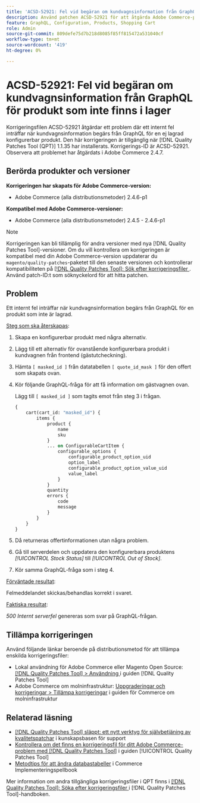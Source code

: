 ```yaml
---
title: 'ACSD-52921: Fel vid begäran om kundvagnsinformation från GraphQL för ej lagrad konfigurerbar produkt'
description: Använd patchen ACSD-52921 för att åtgärda Adobe Commerce-problemet när ett internt fel inträffar när kundvagnsinformation begärs från GraphQL för en ej lagrad konfigurerbar produkt.
feature: GraphQL, Configuration, Products, Shopping Cart
role: Admin
source-git-commit: 809defe75d7b218d8085f85ff815472a531040cf
workflow-type: tm+mt
source-wordcount: '419'
ht-degree: 0%

---
```


# ACSD-52921: Fel vid begäran om kundvagnsinformation från GraphQL för produkt som inte finns i lager

Korrigeringsfilen ACSD-52921 åtgärdar ett problem där ett internt fel inträffar när kundvagnsinformation begärs från GraphQL för en ej lagrad konfigurerbar produkt. Den här korrigeringen är tillgänglig när [!DNL Quality Patches Tool (QPT)] 1.1.35 har installerats. Korrigerings-ID är ACSD-52921. Observera att problemet har åtgärdats i Adobe Commerce 2.4.7.

## Berörda produkter och versioner

**Korrigeringen har skapats för Adobe Commerce-version:**

* Adobe Commerce (alla distributionsmetoder) 2.4.6-p1

**Kompatibel med Adobe Commerce-versioner:**

* Adobe Commerce (alla distributionsmetoder) 2.4.5 - 2.4.6-p1

>[!NOTE]
>
>Korrigeringen kan bli tillämplig för andra versioner med nya [!DNL Quality Patches Tool]-versioner. Om du vill kontrollera om korrigeringen är kompatibel med din Adobe Commerce-version uppdaterar du `magento/quality-patches`-paketet till den senaste versionen och kontrollerar kompatibiliteten på [[!DNL Quality Patches Tool]: Sök efter korrigeringsfiler ](https://experienceleague.adobe.com/tools/commerce-quality-patches/index.html). Använd patch-ID:t som söknyckelord för att hitta patchen.

## Problem

Ett internt fel inträffar när kundvagnsinformation begärs från GraphQL för en produkt som inte är lagrad.

<u>Steg som ska återskapas</u>:

1. Skapa en konfigurerbar produkt med några alternativ.
1. Lägg till ett alternativ för ovanstående konfigurerbara produkt i kundvagnen från frontend (gästutcheckning).
1. Hämta `[ masked_id ]` från datatabellen `[ quote_id_mask ]` för den offert som skapats ovan.
1. Kör följande GraphQL-fråga för att få information om gästvagnen ovan.

   Lägg till `[ masked_id ]` som tagits emot från steg 3 i frågan.

   ```GraphQL
   {
       cart(cart_id: "masked_id") {
           items {
               product {
                   name
                   sku
               }
               ... on ConfigurableCartItem {
                   configurable_options {
                       configurable_product_option_uid
                       option_label
                       configurable_product_option_value_uid
                       value_label
                   }
               }
               quantity
               errors {
                   code
                   message
               }
           }
       }
   }   
   ```

1. Då returneras offertinformationen utan några problem.
1. Gå till serverdelen och uppdatera den konfigurerbara produktens *[!UICONTROL Stock Status]* till *[!UICONTROL Out of Stock]*.
1. Kör samma GraphQL-fråga som i steg 4.

<u>Förväntade resultat</u>:

Felmeddelandet skickas/behandlas korrekt i svaret.

<u>Faktiska resultat</u>:

*500 Internt serverfel* genereras som svar på GraphQL-frågan.

## Tillämpa korrigeringen

Använd följande länkar beroende på distributionsmetod för att tillämpa enskilda korrigeringsfiler:

* Lokal användning för Adobe Commerce eller Magento Open Source: [[!DNL Quality Patches Tool] > Användning ](/help/tools/quality-patches-tool/usage.md) i guiden [!DNL Quality Patches Tool]
* Adobe Commerce om molninfrastruktur: [Uppgraderingar och korrigeringar > Tillämpa korrigeringar](https://experienceleague.adobe.com/docs/commerce-cloud-service/user-guide/develop/upgrade/apply-patches.html) i guiden för Commerce om molninfrastruktur

## Relaterad läsning

* [[!DNL Quality Patches Tool] släppt: ett nytt verktyg för självbetjäning av kvalitetspatchar](https://experienceleague.adobe.com/en/docs/commerce-knowledge-base/kb/announcements/commerce-announcements/magento-quality-patches-released-new-tool-to-self-serve-quality-patches) i kunskapsbasen för support
* [Kontrollera om det finns en korrigeringsfil för ditt Adobe Commerce-problem med  [!DNL Quality Patches Tool]](/help/tools/quality-patches-tool/patches-available-in-qpt/check-patch-for-magento-issue-with-magento-quality-patches.md) i guiden [!UICONTROL Quality Patches Tool]
* [Metodtips för att ändra databastabeller](https://experienceleague.adobe.com/en/docs/commerce-operations/implementation-playbook/best-practices/development/modifying-core-and-third-party-tables#why-adobe-recommends-avoiding-modifications) i Commerce Implementeringspellbook

Mer information om andra tillgängliga korrigeringsfiler i QPT finns i [[!DNL Quality Patches Tool]: Söka efter korrigeringsfiler ](https://experienceleague.adobe.com/tools/commerce-quality-patches/index.html) i [!DNL Quality Patches Tool]-handboken.
